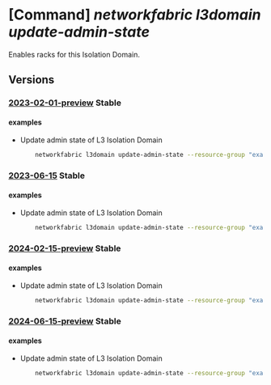 # [Command] _networkfabric l3domain update-admin-state_

Enables racks for this Isolation Domain.

## Versions

### [2023-02-01-preview](/Resources/mgmt-plane/L3N1YnNjcmlwdGlvbnMve30vcmVzb3VyY2Vncm91cHMve30vcHJvdmlkZXJzL21pY3Jvc29mdC5tYW5hZ2VkbmV0d29ya2ZhYnJpYy9sM2lzb2xhdGlvbmRvbWFpbnMve30vdXBkYXRlYWRtaW5pc3RyYXRpdmVzdGF0ZQ==/2023-02-01-preview.xml) **Stable**

<!-- mgmt-plane /subscriptions/{}/resourcegroups/{}/providers/microsoft.managednetworkfabric/l3isolationdomains/{}/updateadministrativestate 2023-02-01-preview -->

#### examples

- Update admin state of L3 Isolation Domain
    ```bash
        networkfabric l3domain update-admin-state --resource-group "example-rg" --resource-name "example-l3domain" --state "Enable"
    ```

### [2023-06-15](/Resources/mgmt-plane/L3N1YnNjcmlwdGlvbnMve30vcmVzb3VyY2Vncm91cHMve30vcHJvdmlkZXJzL21pY3Jvc29mdC5tYW5hZ2VkbmV0d29ya2ZhYnJpYy9sM2lzb2xhdGlvbmRvbWFpbnMve30vdXBkYXRlYWRtaW5pc3RyYXRpdmVzdGF0ZQ==/2023-06-15.xml) **Stable**

<!-- mgmt-plane /subscriptions/{}/resourcegroups/{}/providers/microsoft.managednetworkfabric/l3isolationdomains/{}/updateadministrativestate 2023-06-15 -->

#### examples

- Update admin state of L3 Isolation Domain
    ```bash
        networkfabric l3domain update-admin-state --resource-group "example-rg" --resource-name "example-l3domain" --state "Enable"
    ```

### [2024-02-15-preview](/Resources/mgmt-plane/L3N1YnNjcmlwdGlvbnMve30vcmVzb3VyY2Vncm91cHMve30vcHJvdmlkZXJzL21pY3Jvc29mdC5tYW5hZ2VkbmV0d29ya2ZhYnJpYy9sM2lzb2xhdGlvbmRvbWFpbnMve30vdXBkYXRlYWRtaW5pc3RyYXRpdmVzdGF0ZQ==/2024-02-15-preview.xml) **Stable**

<!-- mgmt-plane /subscriptions/{}/resourcegroups/{}/providers/microsoft.managednetworkfabric/l3isolationdomains/{}/updateadministrativestate 2024-02-15-preview -->

#### examples

- Update admin state of L3 Isolation Domain
    ```bash
        networkfabric l3domain update-admin-state --resource-group "example-rg" --resource-name "example-l3domain" --state "Enable"
    ```

### [2024-06-15-preview](/Resources/mgmt-plane/L3N1YnNjcmlwdGlvbnMve30vcmVzb3VyY2Vncm91cHMve30vcHJvdmlkZXJzL21pY3Jvc29mdC5tYW5hZ2VkbmV0d29ya2ZhYnJpYy9sM2lzb2xhdGlvbmRvbWFpbnMve30vdXBkYXRlYWRtaW5pc3RyYXRpdmVzdGF0ZQ==/2024-06-15-preview.xml) **Stable**

<!-- mgmt-plane /subscriptions/{}/resourcegroups/{}/providers/microsoft.managednetworkfabric/l3isolationdomains/{}/updateadministrativestate 2024-06-15-preview -->

#### examples

- Update admin state of L3 Isolation Domain
    ```bash
        networkfabric l3domain update-admin-state --resource-group "example-rg" --resource-name "example-l3domain" --state "Enable"
    ```
